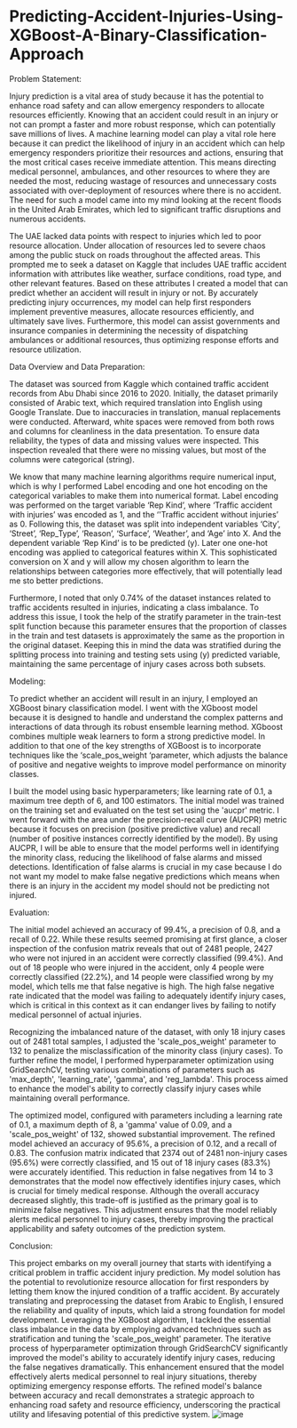 # Predicting-Accident-Injuries-Using-XGBoost-A-Binary-Classification-Approach
Problem Statement:

Injury prediction is a vital area of study because it has the potential to enhance road safety and can allow emergency responders to allocate resources efficiently. Knowing that an accident could result in an injury or not can prompt a faster and more robust response, which can potentially save millions of lives. A machine learning model can play a vital role here because it can predict the likelihood of injury in an accident which can help emergency responders prioritize their resources and actions, ensuring that the most critical cases receive immediate attention. This means directing medical personnel, ambulances, and other resources to where they are needed the most, reducing wastage of resources and unnecessary costs associated with over-deployment of resources where there is no accident. The need for such a model came into my mind looking at the recent floods in the United Arab Emirates, which led to significant traffic disruptions and numerous accidents.

The UAE lacked data points with respect to injuries which led to poor resource allocation. Under allocation of resources led to severe chaos among the public stuck on roads throughout the affected areas. This prompted me to seek a dataset on Kaggle that includes UAE traffic accident information with attributes like weather, surface conditions, road type, and other relevant features. Based on these attributes I created a model that can predict whether an accident will result in injury or not. By accurately predicting injury occurrences, my model can help first responders implement preventive measures, allocate resources efficiently, and ultimately save lives. Furthermore, this model can assist governments and insurance companies in determining the necessity of dispatching ambulances or additional resources, thus optimizing response efforts and resource utilization.


Data Overview and Data Preparation: 

The dataset was sourced from Kaggle which contained traffic accident records from Abu Dhabi since 2016 to 2020. Initially, the dataset primarily consisted of Arabic text, which required translation into English using Google Translate. Due to inaccuracies in translation, manual replacements were conducted. Afterward, white spaces were removed from both rows and columns for cleanliness in the data presentation. To ensure data reliability, the types of data and missing values were inspected. This inspection revealed that there were no missing values, but most of the columns were categorical (string).

We know that many machine learning algorithms require numerical input, which is why I performed Label encoding and one hot encoding on the categorical variables to make them into numerical format. Label encoding was performed on the target variable ‘Rep Kind’, where ‘Traffic accident with injuries’ was encoded as 1, and the ‘'Traffic accident without injuries’ as 0. Following this, the dataset was split into independent variables ‘City’, ‘Street’, ‘Rep_Type’, ‘Reason’, ‘Surface’, ‘Weather’, and ‘Age’ into X. And the dependent variable ‘Rep Kind’ is to be predicted (y). Later one one-hot encoding was applied to categorical features within X. This sophisticated conversion on X and y will allow my chosen algorithm to learn the relationships between categories more effectively, that will potentially lead me sto better predictions.

Furthermore, I noted that only 0.74% of the dataset instances related to traffic accidents resulted in injuries, indicating a class imbalance. To address this issue, I took the help of the stratify parameter in the train-test split function because this parameter ensures that the proportion of classes in the train and test datasets is approximately the same as the proportion in the original dataset. Keeping this in mind the data was stratified during the splitting process into training and testing sets using (y) predicted variable, maintaining the same percentage of injury cases across both subsets.


Modeling: 

To predict whether an accident will result in an injury, I employed an XGBoost binary classification model. I went with the XGboost model because it is designed to handle and understand the complex patterns and interactions of data through its robust ensemble learning method. XGboost combines multiple weak learners to form a strong predictive model. In addition to that one of the key strengths of XGBoost is to incorporate techniques like the ‘scale_pos_weight ‘parameter, which adjusts the balance of positive and negative weights to improve model performance on minority classes. 

I built the model using basic hyperparameters; like learning rate of 0.1, a maximum tree depth of 6, and 100 estimators. The initial model was trained on the training set and evaluated on the test set using the 'aucpr' metric. I went forward with the area under the precision-recall curve (AUCPR) metric because it focuses on precision (positive predictive value) and recall (number of positive instances correctly identified by the model). By using AUCPR, I will be able to ensure that the model performs well in identifying the minority class, reducing the likelihood of false alarms and missed detections. Identification of false alarms is crucial in my case because I do not want my model to make false negative predictions which means when there is an injury in the accident my model should not be predicting not injured.


Evaluation:

The initial model achieved an accuracy of 99.4%, a precision of 0.8, and a recall of 0.22. While these results seemed promising at first glance, a closer inspection of the confusion matrix reveals that out of 2481 people, 2427 who were not injured in an accident were correctly classified (99.4%). And out of 18 people who were injured in the accident, only 4 people were correctly classified (22.2%), and 14 people were classified wrong by my model, which tells me that false negative is high. The high false negative rate indicated that the model was failing to adequately identify injury cases, which is critical in this context as it can endanger lives by failing to notify medical personnel of actual injuries.

Recognizing the imbalanced nature of the dataset, with only 18 injury cases out of 2481 total samples, I adjusted the 'scale_pos_weight' parameter to 132 to penalize the misclassification of the minority class (injury cases). To further refine the model, I performed hyperparameter optimization using GridSearchCV, testing various combinations of parameters such as 'max_depth', 'learning_rate', 'gamma', and 'reg_lambda'. This process aimed to enhance the model's ability to correctly classify injury cases while maintaining overall performance.

The optimized model, configured with parameters including a learning rate of 0.1, a maximum depth of 8, a 'gamma' value of 0.09, and a 'scale_pos_weight' of 132, showed substantial improvement. The refined model achieved an accuracy of 95.6%, a precision of 0.12, and a recall of 0.83. The confusion matrix indicated that 2374 out of 2481 non-injury cases (95.6%) were correctly classified, and 15 out of 18 injury cases (83.3%) were accurately identified. This reduction in false negatives from 14 to 3 demonstrates that the model now effectively identifies injury cases, which is crucial for timely medical response. Although the overall accuracy decreased slightly, this trade-off is justified as the primary goal is to minimize false negatives. This adjustment ensures that the model reliably alerts medical personnel to injury cases, thereby improving the practical applicability and safety outcomes of the prediction system.





Conclusion: 

This project embarks on my overall journey that starts with identifying a critical problem in traffic accident injury prediction. My model solution has the potential to revolutionize resource allocation for first responders by letting them know the injured condition of a traffic accident. By accurately translating and preprocessing the dataset from Arabic to English, I ensured the reliability and quality of inputs, which laid a strong foundation for model development. Leveraging the XGBoost algorithm, I tackled the essential class imbalance in the data by employing advanced techniques such as stratification and tuning the 'scale_pos_weight' parameter. The iterative process of hyperparameter optimization through GridSearchCV significantly improved the model's ability to accurately identify injury cases, reducing the false negatives dramatically. This enhancement ensured that the model effectively alerts medical personnel to real injury situations, thereby optimizing emergency response efforts. The refined model's balance between accuracy and recall demonstrates a strategic approach to enhancing road safety and resource efficiency, underscoring the practical utility and lifesaving potential of this predictive system.
![image](https://github.com/rkumania/Predicting-Accident-Injuries-Using-XGBoost-A-Binary-Classification-Approach/assets/53499747/d61dd3a8-9e94-4ca5-9219-b505b77722e6)
